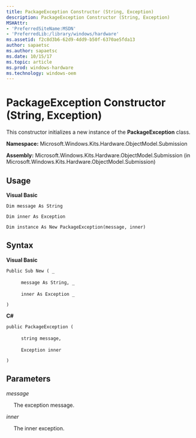 ```yaml
---
title: PackageException Constructor (String, Exception)
description: PackageException Constructor (String, Exception)
MSHAttr:
- 'PreferredSiteName:MSDN'
- 'PreferredLib:/library/windows/hardware'
ms.assetid: f2c8d3b6-62d9-4dd9-b50f-6370ae5fda13
author: sapaetsc
ms.author: sapaetsc
ms.date: 10/15/17
ms.topic: article
ms.prod: windows-hardware
ms.technology: windows-oem
---
```


# PackageException Constructor (String, Exception)


This constructor initializes a new instance of the **PackageException** class.

**Namespace:** Microsoft.Windows.Kits.Hardware.ObjectModel.Submission

**Assembly:** Microsoft.Windows.Kits.Hardware.ObjectModel.Submission (in Microsoft.Windows.Kits.Hardware.ObjectModel.Submission)

## <span id="Usage"></span><span id="usage"></span><span id="USAGE"></span>Usage


**Visual Basic**

`Dim message As String`

`Dim inner As Exception`

`Dim instance As New PackageException(message, inner)`

## <span id="Syntax"></span><span id="syntax"></span><span id="SYNTAX"></span>Syntax


**Visual Basic**

`Public Sub New ( _`

          `message As String, _`

          `inner As Exception _`

`)`

**C#**

`public PackageException (`

          `string message,`

          `Exception inner`

`)`

## <span id="Parameters"></span><span id="parameters"></span><span id="PARAMETERS"></span>Parameters


*message*

     The exception message.

*inner*

     The inner exception.

 

 







